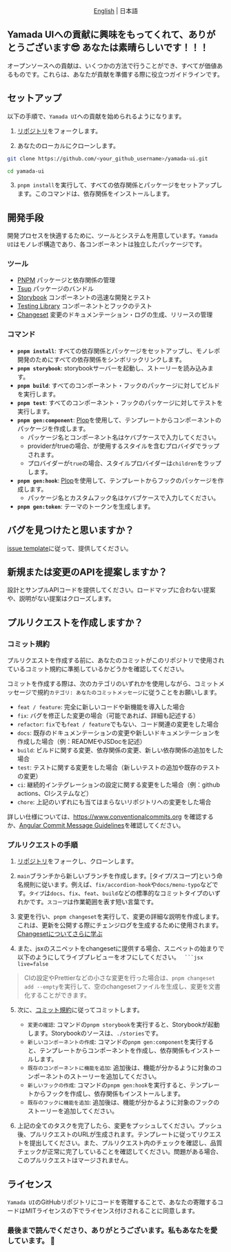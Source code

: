 <p align='center'>
<a href='./CONTRIBUTING.md'>English</a> | 日本語
</p>

## Yamada UIへの貢献に興味をもってくれて、ありがとうございます😎 あなたは素晴らしいです！！！

オープンソースへの貢献は、いくつかの方法で行うことができ、すべてが価値あるものです。これらは、あなたが貢献を準備する際に役立つガイドラインです。

## セットアップ

以下の手順で、`Yamada UI`への貢献を始められるようになります。

1. [リポジトリ](https://github.com/hirotomoyamada/yamada-ui)をフォークします。

2. あなたのローカルにクローンします。

```sh
git clone https://github.com/<your_github_username>/yamada-ui.git

cd yamada-ui
```

3. `pnpm install`を実行して、すべての依存関係とパッケージをセットアップします。このコマンドは、依存関係をインストールします。

## 開発手段

開発プロセスを快適するために、ツールとシステムを用意しています。`Yamada UI`はモノレポ構造であり、各コンポーネントは独立したパッケージです。

### ツール

- [PNPM](https://pnpm.io/) パッケージと依存関係の管理
- [Tsup](https://tsup.egoist.dev/) パッケージのバンドル
- [Storybook](https://storybook.js.org/) コンポーネントの迅速な開発とテスト
- [Testing Library](https://testing-library.com/) コンポーネントとフックのテスト
- [Changeset](https://github.com/atlassian/changesets) 変更のドキュメンテーション・ログの生成、リリースの管理

### コマンド

- **`pnpm install`**: すべての依存関係とパッケージをセットアップし、モノレポ開発のためにすべての依存関係をシンボリックリンクします。
- **`pnpm storybook`**: storybookサーバーを起動し、ストーリーを読み込みます。
- **`pnpm build`**: すべてのコンポーネント・フックのパッケージに対してビルドを実行します。
- **`pnpm test`**: すべてのコンポーネント・フックのパッケージに対してテストを実行します。
- **`pnpm gen:component`**: [Plop](https://plopjs.com/)を使用して、テンプレートからコンポーネントのパッケージを作成します。
  - パッケージ名とコンポーネント名はケバブケースで入力してください。
  - providerがtrueの場合、が使用するスタイルを含むプロバイダでラップされます。
  - プロバイダーが`true`の場合、スタイルプロバイダーは`children`をラップします。
- **`pnpm gen:hook`**: [Plop](https://plopjs.com/)を使用して、テンプレートからフックのパッケージを作成します。
  - パッケージ名とカスタムフック名はケバブケースで入力してください。
- **`pnpm gen:token`**: テーマのトークンを生成します。

## バグを見つけたと思いますか？

[issue template](https://github.com/hirotomoyamada/yamada-ui/issues/new/choose)に従って、提供してください。

## 新規または変更のAPIを提案しますか？

設計とサンプルAPIコードを提供してください。ロードマップに合わない提案や、説明がない提案はクローズします。

## プルリクエストを作成しますか？

### コミット規約

プルリクエストを作成する前に、あなたのコミットがこのリポジトリで使用されているコミット規約に準拠しているかどうかを確認してください。

コミットを作成する際は、次のカテゴリのいずれかを使用しながら、コミットメッセージで規約`カテゴリ: あなたのコミットメッセージ`に従うことをお願いします。

- `feat / feature`: 完全に新しいコードや新機能を導入した場合
- `fix`: バグを修正した変更の場合（可能であれば、詳細も記述する）
- `refactor`: `fix`でも`feat / feature`でもない、コード関連の変更をした場合
- `docs`: 既存のドキュメンテーションの変更や新しいドキュメンテーションを作成した場合（例：READMEやJSDocを記述）
- `build`: ビルドに関する変更、依存関係の変更、新しい依存関係の追加をした場合
- `test`: テストに関する変更をした場合（新しいテストの追加や既存のテストの変更）
- `ci`: 継続的インテグレーションの設定に関する変更をした場合（例：github actions、CIシステムなど）
- `chore`: 上記のいずれにも当てはまらないリポジトリへの変更をした場合

詳しい仕様については、https://www.conventionalcommits.org を確認するか、[Angular Commit Message Guidelines](https://github.com/angular/angular/blob/22b96b9/CONTRIBUTING.md#-commit-message-guidelines)を確認してください。

### プルリクエストの手順

1. [リポジトリ](https://github.com/hirotomoyamada/yamada-ui)をフォークし、クローンします。

2. `main`ブランチから新しいブランチを作成します。[タイプ/スコープ]という命名規則に従います。例えば、`fix/accordion-hook`や`docs/menu-typo`などです。`タイプ`は`docs`、`fix`、`feat`、`build`などの標準的なコミットタイプのいずれかです。`スコープ`は作業範囲を表す短い言葉です。

3. 変更を行い、`pnpm changeset`を実行して、変更の詳細な説明を作成します。これは、更新を公開する際にチェンジログを生成するために使用されます。
   [Changesetについてさらに学ぶ](https://github.com/atlassian/changesets/tree/master/packages/cli)

4. また、jsxのスニペットをchangesetに提供する場合、スニペットの始まりで以下のようにしてライブプレビューをオフにしてください。
   ` ```jsx live=false`

> CIの設定やPrettierなどの小さな変更を行った場合は、`pnpm changeset add --empty`を実行して、空のchangesetファイルを生成し、変更を文書化することができます。

5. 次に、[コミット規約](https://github.com/hirotomoyamada/yamada-ui/blob/main/README.md#commit-convention)に従ってコミットします。

   - `変更の確認`: コマンドの`pnpm storybook`を実行すると、Storybookが起動します。Storybookのソースは、`./stories`です。
   - `新しいコンポーネントの作成`: コマンドの`pnpm gen:component`を実行すると、テンプレートからコンポーネントを作成し、依存関係もインストールします。
   - `既存のコンポーネントに機能を追加`: 追加後は、機能が分かるように対象のコンポーネントのストーリーを追加してください。
   - `新しいフックの作成`: コマンドの`pnpm gen:hook`を実行すると、テンプレートからフックを作成し、依存関係もインストールします。
   - `既存のフックに機能を追加`: 追加後は、機能が分かるように対象のフックのストーリーを追加してください。

6. 上記の全てのタスクを完了したら、変更をプッシュしてください。プッシュ後、プルリクエストのURLが生成されます。テンプレートに従ってリクエストを提出してください。また、プルリクエスト内のチェックを確認し、品質チェックが正常に完了していることを確認してください。問題がある場合、このプルリクエストはマージされません。

## ライセンス

`Yamada UI`のGitHubリポジトリにコードを寄贈することで、あなたの寄贈するコードはMITライセンスの下でライセンス付けされることに同意します。

### 最後まで読んでくださり、ありがとうございます。私もあなたを愛しています。 💖
